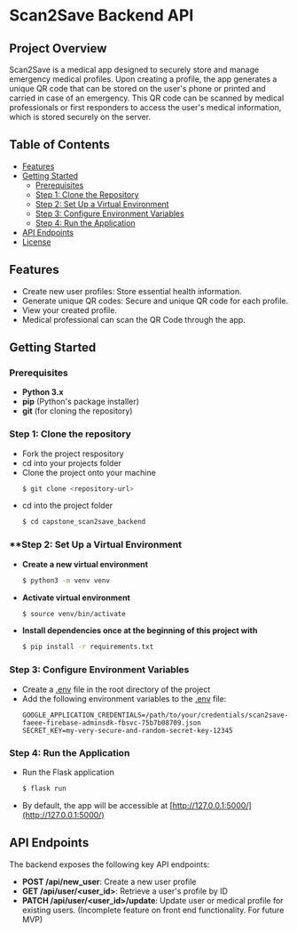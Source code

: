 # **Scan2Save Backend API**

## **Project Overview**
Scan2Save is a medical app designed to securely store and manage emergency medical profiles. Upon creating a profile, the app generates a unique QR code that can be stored on the user's phone or printed and carried in case of an emergency. This QR code can be scanned by medical professionals or first responders to access the user's medical information, which is stored securely on the server.

## Table of Contents

- [Features](#features)
- [Getting Started](#getting-started)
  - [Prerequisites](#prerequisites)
  - [Step 1: Clone the Repository](#step-1-clone-the-repository)
  - [Step 2: Set Up a Virtual Environment](#step-2-set-up-a-virtual-environment)
  - [Step 3: Configure Environment Variables](#step-3-configure-environment-variables)
  - [Step 4: Run the Application](#step-4-run-the-application)
- [API Endpoints](#api-endpoints)
- [License](#license)


## **Features**
- Create new user profiles: Store essential health information.
- Generate unique QR codes: Secure and unique QR code for each profile.
- View your created profile.
- Medical professional can scan the QR Code through the app.

## **Getting Started**

### **Prerequisites**
- **Python 3.x**
- **pip** (Python's package installer)
- **git** (for cloning the repository)

### **Step 1: Clone the repository**
- Fork the project respository
- cd into your projects folder
- Clone the project onto your machine
    ```sh
    $ git clone <repository-url>
    ```
- cd into the project folder
    ```sh
    $ cd capstone_scan2save_backend
    ```

### **Step 2: Set Up a Virtual Environment
- **Create a new virtual environment**
     ```sh
    $ python3 -m venv venv
    ```
- **Activate virtual environment**
    ```sh
    $ source venv/bin/activate
    ```
- **Install dependencies once at the beginning of this project with**
     ```sh
    $ pip install -r requirements.txt
    ```
### Step 3: Configure Environment Variables

- Create a [.env](http://_vscodecontentref_/2) file in the root directory of the project
- Add the following environment variables to the [.env](http://_vscodecontentref_/3) file:
    ```env
    GOOGLE_APPLICATION_CREDENTIALS=/path/to/your/credentials/scan2save-faeee-firebase-adminsdk-fbsvc-75b7b08709.json
    SECRET_KEY=my-very-secure-and-random-secret-key-12345
    ```

### Step 4: Run the Application

- Run the Flask application
    ```sh
    $ flask run
    ```
- By default, the app will be accessible at [http://127.0.0.1:5000/](http://127.0.0.1:5000/)

## API Endpoints

The backend exposes the following key API endpoints:

- **POST /api/new_user**: Create a new user profile
- **GET /api/user/<user_id>**: Retrieve a user's profile by ID
- **PATCH /api/user/<user_id>/update**: Update user or medical profile for existing users. (Incomplete feature on front end functionality. For future MVP)


